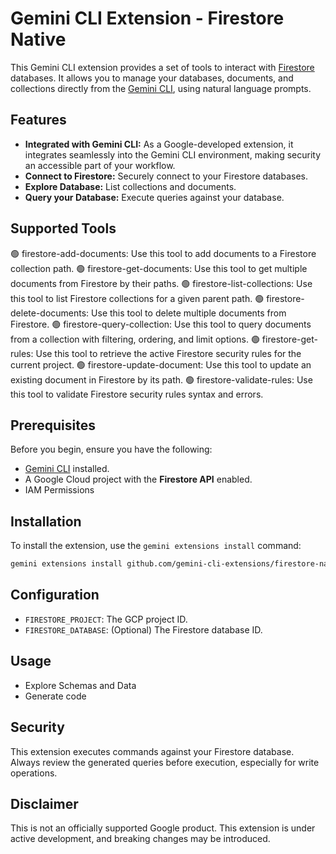 # Gemini CLI Extension - Firestore Native

This Gemini CLI extension provides a set of tools to interact with [Firestore](https://cloud.google.com/firestore/docs) databases. It allows you to manage your databases, documents, and collections directly from the [Gemini CLI](https://google-gemini.github.io/gemini-cli/), using natural language prompts.

## Features

*   **Integrated with Gemini CLI:** As a Google-developed extension, it integrates seamlessly into the Gemini CLI environment, making security an accessible part of your workflow.
*   **Connect to Firestore:** Securely connect to your Firestore databases.
*   **Explore Database:** List collections and documents.
*   **Query your Database:** Execute queries against your database.

## Supported Tools

🟢 firestore-add-documents: Use this tool to add documents to a Firestore collection path.
🟢 firestore-get-documents: Use this tool to get multiple documents from Firestore by their paths.
🟢 firestore-list-collections: Use this tool to list Firestore collections for a given parent path.
🟢 firestore-delete-documents: Use this tool to delete multiple documents from Firestore.
🟢 firestore-query-collection: Use this tool to query documents from a collection with filtering, ordering, and limit options.
🟢 firestore-get-rules: Use this tool to retrieve the active Firestore security rules for the current project.
🟢 firestore-update-document: Use this tool to update an existing document in Firestore by its path.
🟢 firestore-validate-rules: Use this tool to validate Firestore security rules syntax and errors.

## Prerequisites

Before you begin, ensure you have the following:

*   [Gemini CLI](https://github.com/google-gemini/gemini-cli) installed.
*   A Google Cloud project with the **Firestore API** enabled.
*   IAM Permissions

## Installation

To install the extension, use the `gemini extensions install` command:

```bash
gemini extensions install github.com/gemini-cli-extensions/firestore-native.git
```

## Configuration

*   `FIRESTORE_PROJECT`: The GCP project ID.
*   `FIRESTORE_DATABASE`: (Optional) The Firestore database ID.


## Usage

* Explore Schemas and Data
* Generate code


## Security

This extension executes commands against your Firestore database. Always review the generated queries before execution, especially for write operations.

## Disclaimer

This is not an officially supported Google product. This extension is under active development, and breaking changes may be introduced.
